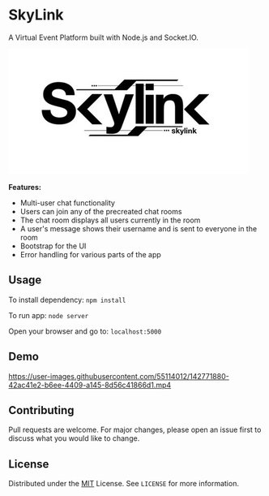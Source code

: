 # SkyLink

A Virtual Event Platform built with Node.js and Socket.IO.

<img src="graphics/skylink-logo.png" />
<!--
Technologies:
 - JavaScript
 - HTML, CSS
 - Socket.IO
 - Express
 - AJAX
 - NodeJS
-->

**Features:**
 - Multi-user chat functionality
 - Users can join any of the precreated chat rooms
 - The chat room displays all users currently in the room
 - A user's message shows their username and is sent to everyone in the room
 - Bootstrap for the UI
 - Error handling for various parts of the app
<!--
**Upcoming Features**
 - Users can create chat rooms with an arbitrary room name
 - A private room can be created that is password protected
 - Creators of chat rooms can temporarily kick others out of the room
 - Creators of chat rooms can permanently ban users from joining that particular room
 - Users can send private messages to another user in the same room
 - View Profile Page (profile, username, messages sent, banned rooms, rooms created)
 - "Sent at" feature (when you hover over a message)
 - "Is typing" feature that shows if another user is typing
-->
## Usage
To install dependency:
`npm install`

To run app:
`node server`

Open your browser and go to:
`localhost:5000`

## Demo
https://user-images.githubusercontent.com/55114012/142771880-42ac41e2-b6ee-4409-a145-8d56c41866d1.mp4

## Contributing
Pull requests are welcome. For major changes, please open an issue first to discuss what you would like to change.

## License
Distributed under the [MIT](https://choosealicense.com/licenses/mit/) License. See `LICENSE` for more information.
